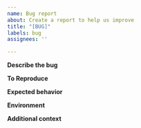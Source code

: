 ```yaml
---
name: Bug report
about: Create a report to help us improve
title: "[BUG]"
labels: bug
assignees: ''

---
```


**Describe the bug**
<!--
A high-level description of what the bug is. Make sure to clearly and concisely describe where the bug was encountered, what happened and what you expected to happen. Provide more details on each of these in the sections below.
-->

**To Reproduce**
<!--
Provide the information necessary to reproduce a bug with ``predictably``. If the bug
occurred when executing code, provide a minimially reproducible code example,
including any example data needed. See [stackoverflow on minimally reproducible examples](https://stackoverflow.com/help/minimal-reproducible-example) for background.

If the bug arose in another context, provide instructions for recreating the bug.
-->


**Expected behavior**
<!--
Provide more detail on what you expected to happen.
-->


**Environment**
<!--
Please provide information about the environment you encountered the bug in. If your bug was related to running ``predictably`` Python code, provide details about your Python environment (e.g., operating system and version, version of Python, version of ``predictably``, version of other related packages, etc).

If your bug is related to how our documentation renders, let us know if you are viewing it on a desktop, smartphone, or other device. Also let us know the browser and version you are using.
-->


**Additional context**
<!--
Add any other context about the problem here.
-->
